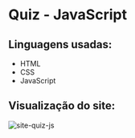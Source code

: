 # Quiz - JavaScript

## Linguagens usadas:

- HTML
- CSS
- JavaScript

## Visualização do site:

![site-quiz-js](https://github.com/Rafaum1/JavaScript-Quiz/assets/134517210/3e2be96c-4c2d-4b40-920e-3c3305d1b79b)